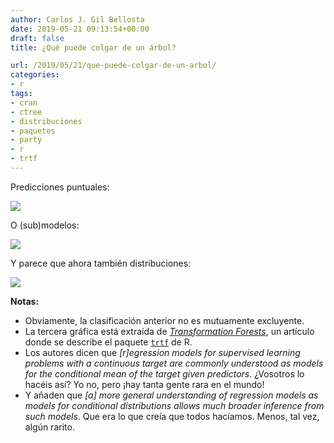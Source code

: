 ```yaml
---
author: Carlos J. Gil Bellosta
date: 2019-05-21 09:13:54+00:00
draft: false
title: ¿Qué puede colgar de un árbol?

url: /2019/05/21/que-puede-colgar-de-un-arbol/
categories:
- r
tags:
- cran
- ctree
- distribuciones
- paquetes
- party
- r
- trtf
---
```


Predicciones puntuales:

![](/wp-uploads/2019/05/ctree_que_cuelga.png)

O (sub)modelos:

![](/wp-uploads/2014/09/residuos_mob_party.png)

Y parece que ahora también distribuciones:

![](/wp-uploads/2019/05/trtf_que_cuelga.png)

**Notas:**

* Obviamente, la clasificación anterior no es mutuamente excluyente.
* La tercera gráfica está extraída de [_Transformation Forests_](https://arxiv.org/abs/1701.02110), un artículo donde se describe el paquete [`trtf`](https://cran.r-project.org/package=trtf) de R.
* Los autores dicen que _[r]egression models for supervised learning problems with a continuous target are commonly understood as models for the conditional mean of the target given predictors_. ¿Vosotros lo hacéis así? Yo no, pero ¡hay tanta gente rara en el mundo!
* Y añaden que _[a] more general understanding of regression models as models for conditional distributions allows much broader inference from such models_. Que era lo que creía que todos hacíamos. Menos, tal vez, algún rarito.